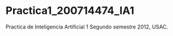 Practica1_200714474_IA1
=======================

Practica de Inteligencia Artificial 1 Segundo semestre 2012, USAC.